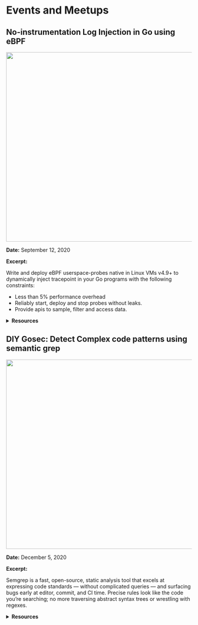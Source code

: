 # Events and Meetups

## **No-instrumentation Log Injection in Go using eBPF**

<img src="https://i.imgur.com/pnuEVUQ.png" width=514/>

**Date:** September 12, 2020

**Excerpt:**

Write and deploy eBPF userspace-probes native in Linux VMs v4.9+ to dynamically inject tracepoint in your Go programs with the following constraints:
* Less than 5% performance overhead
* Reliably start, deploy and stop probes without leaks.
* Provide apis to sample, filter and access data.

<details><summary><strong>Resources</strong></summary>

**Meetup Resources:**
* [Video](https://www.youtube.com/watch?v=IYb5tEGx9pg)
* [Slides](https://docs.google.com/presentation/d/1EqM8hSkRMdBghzH1sLlK0DJmSKeWIrdlLC6GAMZ1W2Y/edit#slide=id.g91c85992bf_0_159)
* [Meetup event link](https://www.meetup.com/Golang-Kathmandu/events/272932818)
* [Learn eBPF](http://www.brendangregg.com/blog/2019-01-01/learn-ebpf-tracing.html)

---

**Pixie Resources:**
* [Slack Group](https://slackin.withpixie.ai/)
* [GitHub](https://github.com/pixie-labs/pixie/tree/main/demos/simple-gotracing)

</details>

## **DIY Gosec: Detect Complex code patterns using semantic grep**

<img src="https://i.imgur.com/MMbLlRb.png" width=514/>

**Date:** December 5, 2020

**Excerpt:**

Semgrep is a fast, open-source, static analysis tool that excels at expressing code standards — without complicated queries — and surfacing bugs early at editor, commit, and CI time. Precise rules look like the code you’re searching; no more traversing abstract syntax trees or wrestling with regexes.


<details><summary><strong>Resources</strong></summary>

**Meetup Resources:**
* [Video](https://www.youtube.com/watch?v=xPeWNyBu_AY)
* [Slides](https://drive.google.com/file/d/1tJbL1_qgqEJ-jIOIgCgw9Ya9O4ijTMvz/view)
* [Meetup event link](https://www.meetup.com/Golang-Kathmandu/events/274741469/)
* [Learn about semgrep](https://semgrep.dev/)

---

**Bence Nagy**
* [Twitter](https://twitter.com/underyx)
* [Site](https://underyx.me/links)

</details>


